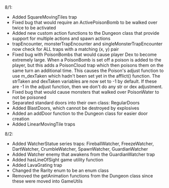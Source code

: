 8/1:

- Added SquareMovingTiles trap
- Fixed bug that would require an ActivePoisonBomb to be walked over twice to be activated
- Added new custom action functions to the Dungeon class that provide support for multiple actions and spawn actions
- trapEncounter, monsterTrapEncounter and singleMonsterTrapEncounter now check for ALL traps with a matching (x, y) pair
- Fixed bug with PoisonBombs that would cause player Dex to become extremely large. When a PoisonBomb is set off a poison is added to the player, but this adds a PoisonCloud trap which then poisons them on the same turn an additional time. This causes the Poison's adjust function to use m_dexTaken which hadn't been set yet in the afflict() function. The strTaken and dexTaken variables are now set to -1 by default. If these are -1 in the adjust function, then we don't do any str or dex adjustment.
- Fixed bug that would cause monsters that walked over PoisonWater to not be poisoned
- Separated standard doors into their own class: RegularDoors
- Added BlastDoors, which cannot be destroyed by explosives
- Added an addDoor function to the Dungeon class for easier door creation
- Added LinearMovingTile traps

8/2:

- Added WatcherStatue series traps: FireballWatcher, FreezeWatcher, DartWatcher, CrumbleWatcher, SpawnWatcher, GuardianWatcher
- Added Watcher enemy that awakens from the GuardianWatcher trap
- Added hasLineOfSight game utility function
- Added LavaGrating trap
- Changed the Rarity enum to be an enum class
- Removed the getAnimation functions from the Dungeon class since these were moved into GameUtils
